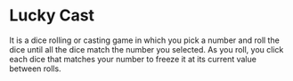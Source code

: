 # Lucky Cast

It is a dice rolling or casting game in which you pick a number and roll the dice until all the dice match the number you selected. As you roll, you click each dice that matches your number to freeze it at its current value between rolls.
